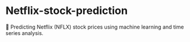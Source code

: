 # Netflix-stock-prediction
🔮 Predicting Netflix (NFLX) stock prices using machine learning and time series analysis.
